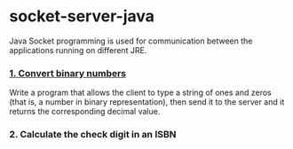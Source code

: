 # socket-server-java
Java Socket programming is used for communication between the applications running on different JRE.

### [**1. Convert binary numbers**](https://github.com/iamcarlosmunoz/socket-server-java/tree/binary)
Write a program that allows the client to type a string of ones and zeros (that is, a number in binary representation), then send it to the server and it returns the corresponding decimal value.

### **2. Calculate the check digit in an ISBN**

